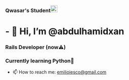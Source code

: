 ### Qwasar's Student<img alt="Qwasar SV -- Software Engineering School's Logo" src='https://storage.googleapis.com/qwasar-public/qwasar-logo_50x50.png' width='22px'> ###

# - 👋 Hi, I’m @abdulhamidxan #

### Rails Developer (now:warning:) ###
### Currently learning Python:snake: ###



- 📫 How to reach me: emilioiesco@gmail.com
  
